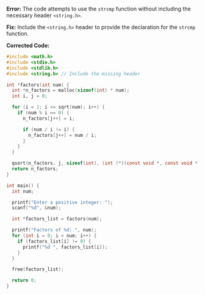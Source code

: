 **Error:** The code attempts to use the `strcmp` function without including the necessary header `<string.h>`.

**Fix:** Include the `<string.h>` header to provide the declaration for the `strcmp` function.

**Corrected Code:**

```c
#include <math.h>
#include <stdio.h>
#include <stdlib.h>
#include <string.h> // Include the missing header

int *factors(int num) {
  int *n_factors = malloc(sizeof(int) * num);
  int i, j = 0;

  for (i = 1; i <= sqrt(num); i++) {
    if (num % i == 0) {
      n_factors[j++] = i;

      if (num / i != i) {
        n_factors[j++] = num / i;
      }
    }
  }

  qsort(n_factors, j, sizeof(int), (int (*)(const void *, const void *))strcmp);
  return n_factors;
}

int main() {
  int num;

  printf("Enter a positive integer: ");
  scanf("%d", &num);

  int *factors_list = factors(num);

  printf("Factors of %d: ", num);
  for (int i = 0; i < num; i++) {
    if (factors_list[i] != 0) {
      printf("%d ", factors_list[i]);
    }
  }

  free(factors_list);

  return 0;
}
```
